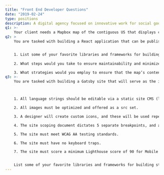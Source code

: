 ```yaml
---
title: "Front End Developer Questions"
date: "2019-02-24"
type: positions
description: A digital agency focused on innovative work for social good. We partner with universities, nonprofits, authors, and others to maximize their public impact, and we have special experience in translating academic concepts and datasets to the general public via engaging human-centered design, copy, and data visualization.
q1: >-
    Your client needs a Mapbox map of the contiguous US that displays census data for multiple census years. You will need to generate a series of Mapbox tilesets for use by the map application. Explain how you will go about writing a set of automated tasks to generate the tilesets. What technologies, libraries, and services will you use? 
q2: >
    You are tasked with building a React application that can be published as an NPM module and loaded into a Gatsby site. This React application will be an interactive map that loads several sets of polygon and point features. It will be loaded as a component into a Gatsby site for its ultimate production presentation. Map features will be provided by the client as geojson files. 


    1. List some of your favorite libraries and frameworks for building componentized React apps. Explain how they might or might not be helpful for this project.
 
    2. What steps would you take to ensure maintainability and minimize technical debt?

    3. What strategies would you employ to ensure that the map’s contents are accessible to users with phone- and tablet-sized devices?
q3: >-
    You are tasked with building a Gatsby site that will serve as the introductory platform or shell for an interactive Mapbox map. The site must conform to the following specifications:



    1. All language strings should be editable via a static site CMS (like Netlify CMS) and eventually the site may be available in multiple languages.

    2. All images must be optimized and offered as a src set.

    3. A designer will create custom icons, and these will be used repeatedly throughout the Gatsby site as SVG vector images.

    4. The site scoping document dictates 5 separate breakpoints, and all site pages must be responsive and all contents accessible at all breakpoints.

    5. The site must meet WCAG AA testing standards.

    6. The site must have no keyboard traps.

    7. The site must score a minimum Lighthouse score of 90 for Mobile devices.


    List some of your favorite libraries and frameworks for building static sites. Explain how they might or might not be helpful for this project. What steps would you take to ensure that the specifications listed above are met?     
---
```


